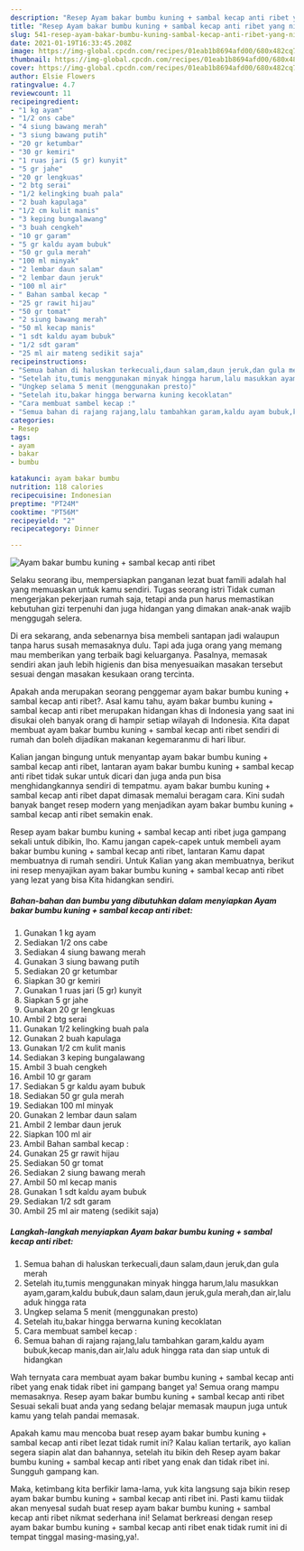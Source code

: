 ```yaml
---
description: "Resep Ayam bakar bumbu kuning + sambal kecap anti ribet yang nikmat Untuk Jualan"
title: "Resep Ayam bakar bumbu kuning + sambal kecap anti ribet yang nikmat Untuk Jualan"
slug: 541-resep-ayam-bakar-bumbu-kuning-sambal-kecap-anti-ribet-yang-nikmat-untuk-jualan
date: 2021-01-19T16:33:45.208Z
image: https://img-global.cpcdn.com/recipes/01eab1b8694afd00/680x482cq70/ayam-bakar-bumbu-kuning-sambal-kecap-anti-ribet-foto-resep-utama.jpg
thumbnail: https://img-global.cpcdn.com/recipes/01eab1b8694afd00/680x482cq70/ayam-bakar-bumbu-kuning-sambal-kecap-anti-ribet-foto-resep-utama.jpg
cover: https://img-global.cpcdn.com/recipes/01eab1b8694afd00/680x482cq70/ayam-bakar-bumbu-kuning-sambal-kecap-anti-ribet-foto-resep-utama.jpg
author: Elsie Flowers
ratingvalue: 4.7
reviewcount: 11
recipeingredient:
- "1 kg ayam"
- "1/2 ons cabe"
- "4 siung bawang merah"
- "3 siung bawang putih"
- "20 gr ketumbar"
- "30 gr kemiri"
- "1 ruas jari (5 gr) kunyit"
- "5 gr jahe"
- "20 gr lengkuas"
- "2 btg serai"
- "1/2 kelingking buah pala"
- "2 buah kapulaga"
- "1/2 cm kulit manis"
- "3 keping bungalawang"
- "3 buah cengkeh"
- "10 gr garam"
- "5 gr kaldu ayam bubuk"
- "50 gr gula merah"
- "100 ml minyak"
- "2 lembar daun salam"
- "2 lembar daun jeruk"
- "100 ml air"
- " Bahan sambal kecap "
- "25 gr rawit hijau"
- "50 gr tomat"
- "2 siung bawang merah"
- "50 ml kecap manis"
- "1 sdt kaldu ayam bubuk"
- "1/2 sdt garam"
- "25 ml air mateng sedikit saja"
recipeinstructions:
- "Semua bahan di haluskan terkecuali,daun salam,daun jeruk,dan gula merah"
- "Setelah itu,tumis menggunakan minyak hingga harum,lalu masukkan ayam,garam,kaldu bubuk,daun salam,daun jeruk,gula merah,dan air,lalu aduk hingga rata"
- "Ungkep selama 5 menit (menggunakan presto)"
- "Setelah itu,bakar hingga berwarna kuning kecoklatan"
- "Cara membuat sambel kecap :"
- "Semua bahan di rajang rajang,lalu tambahkan garam,kaldu ayam bubuk,kecap manis,dan air,lalu aduk hingga rata dan siap untuk di hidangkan"
categories:
- Resep
tags:
- ayam
- bakar
- bumbu

katakunci: ayam bakar bumbu 
nutrition: 118 calories
recipecuisine: Indonesian
preptime: "PT24M"
cooktime: "PT56M"
recipeyield: "2"
recipecategory: Dinner

---
```



![Ayam bakar bumbu kuning + sambal kecap anti ribet](https://img-global.cpcdn.com/recipes/01eab1b8694afd00/680x482cq70/ayam-bakar-bumbu-kuning-sambal-kecap-anti-ribet-foto-resep-utama.jpg)

Selaku seorang ibu, mempersiapkan panganan lezat buat famili adalah hal yang memuaskan untuk kamu sendiri. Tugas seorang istri Tidak cuman mengerjakan pekerjaan rumah saja, tetapi anda pun harus memastikan kebutuhan gizi terpenuhi dan juga hidangan yang dimakan anak-anak wajib menggugah selera.

Di era  sekarang, anda sebenarnya bisa membeli santapan jadi walaupun tanpa harus susah memasaknya dulu. Tapi ada juga orang yang memang mau memberikan yang terbaik bagi keluarganya. Pasalnya, memasak sendiri akan jauh lebih higienis dan bisa menyesuaikan masakan tersebut sesuai dengan masakan kesukaan orang tercinta. 



Apakah anda merupakan seorang penggemar ayam bakar bumbu kuning + sambal kecap anti ribet?. Asal kamu tahu, ayam bakar bumbu kuning + sambal kecap anti ribet merupakan hidangan khas di Indonesia yang saat ini disukai oleh banyak orang di hampir setiap wilayah di Indonesia. Kita dapat membuat ayam bakar bumbu kuning + sambal kecap anti ribet sendiri di rumah dan boleh dijadikan makanan kegemaranmu di hari libur.

Kalian jangan bingung untuk menyantap ayam bakar bumbu kuning + sambal kecap anti ribet, lantaran ayam bakar bumbu kuning + sambal kecap anti ribet tidak sukar untuk dicari dan juga anda pun bisa menghidangkannya sendiri di tempatmu. ayam bakar bumbu kuning + sambal kecap anti ribet dapat dimasak memalui beragam cara. Kini sudah banyak banget resep modern yang menjadikan ayam bakar bumbu kuning + sambal kecap anti ribet semakin enak.

Resep ayam bakar bumbu kuning + sambal kecap anti ribet juga gampang sekali untuk dibikin, lho. Kamu jangan capek-capek untuk membeli ayam bakar bumbu kuning + sambal kecap anti ribet, lantaran Kamu dapat membuatnya di rumah sendiri. Untuk Kalian yang akan membuatnya, berikut ini resep menyajikan ayam bakar bumbu kuning + sambal kecap anti ribet yang lezat yang bisa Kita hidangkan sendiri.

<!--inarticleads1-->

##### Bahan-bahan dan bumbu yang dibutuhkan dalam menyiapkan Ayam bakar bumbu kuning + sambal kecap anti ribet:

1. Gunakan 1 kg ayam
1. Sediakan 1/2 ons cabe
1. Sediakan 4 siung bawang merah
1. Gunakan 3 siung bawang putih
1. Sediakan 20 gr ketumbar
1. Siapkan 30 gr kemiri
1. Gunakan 1 ruas jari (5 gr) kunyit
1. Siapkan 5 gr jahe
1. Gunakan 20 gr lengkuas
1. Ambil 2 btg serai
1. Gunakan 1/2 kelingking buah pala
1. Gunakan 2 buah kapulaga
1. Gunakan 1/2 cm kulit manis
1. Sediakan 3 keping bungalawang
1. Ambil 3 buah cengkeh
1. Ambil 10 gr garam
1. Sediakan 5 gr kaldu ayam bubuk
1. Sediakan 50 gr gula merah
1. Sediakan 100 ml minyak
1. Gunakan 2 lembar daun salam
1. Ambil 2 lembar daun jeruk
1. Siapkan 100 ml air
1. Ambil  Bahan sambal kecap :
1. Gunakan 25 gr rawit hijau
1. Sediakan 50 gr tomat
1. Sediakan 2 siung bawang merah
1. Ambil 50 ml kecap manis
1. Gunakan 1 sdt kaldu ayam bubuk
1. Sediakan 1/2 sdt garam
1. Ambil 25 ml air mateng (sedikit saja)




<!--inarticleads2-->

##### Langkah-langkah menyiapkan Ayam bakar bumbu kuning + sambal kecap anti ribet:

1. Semua bahan di haluskan terkecuali,daun salam,daun jeruk,dan gula merah
1. Setelah itu,tumis menggunakan minyak hingga harum,lalu masukkan ayam,garam,kaldu bubuk,daun salam,daun jeruk,gula merah,dan air,lalu aduk hingga rata
1. Ungkep selama 5 menit (menggunakan presto)
1. Setelah itu,bakar hingga berwarna kuning kecoklatan
1. Cara membuat sambel kecap :
1. Semua bahan di rajang rajang,lalu tambahkan garam,kaldu ayam bubuk,kecap manis,dan air,lalu aduk hingga rata dan siap untuk di hidangkan




Wah ternyata cara membuat ayam bakar bumbu kuning + sambal kecap anti ribet yang enak tidak ribet ini gampang banget ya! Semua orang mampu memasaknya. Resep ayam bakar bumbu kuning + sambal kecap anti ribet Sesuai sekali buat anda yang sedang belajar memasak maupun juga untuk kamu yang telah pandai memasak.

Apakah kamu mau mencoba buat resep ayam bakar bumbu kuning + sambal kecap anti ribet lezat tidak rumit ini? Kalau kalian tertarik, ayo kalian segera siapin alat dan bahannya, setelah itu bikin deh Resep ayam bakar bumbu kuning + sambal kecap anti ribet yang enak dan tidak ribet ini. Sungguh gampang kan. 

Maka, ketimbang kita berfikir lama-lama, yuk kita langsung saja bikin resep ayam bakar bumbu kuning + sambal kecap anti ribet ini. Pasti kamu tiidak akan menyesal sudah buat resep ayam bakar bumbu kuning + sambal kecap anti ribet nikmat sederhana ini! Selamat berkreasi dengan resep ayam bakar bumbu kuning + sambal kecap anti ribet enak tidak rumit ini di tempat tinggal masing-masing,ya!.

